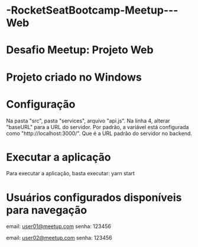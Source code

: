 # -RocketSeatBootcamp-Meetup---Web

# Desafio Meetup: Projeto Web

# Projeto criado no Windows

# Configuração

Na pasta "src", pasta "services", arquivo "api.js". Na linha 4, alterar "baseURL" para a URL do servidor.
Por padrão, a variável está configurada como "http://localhost:3000/". Que é a URL padrão do servidor no backend.

# Executar a aplicação

Para executar a aplicação, basta executar: yarn start

# Usuários configurados disponíveis para navegação

email: user01@meetup.com
senha: 123456

email: user02@meetup.com
senha: 123456
